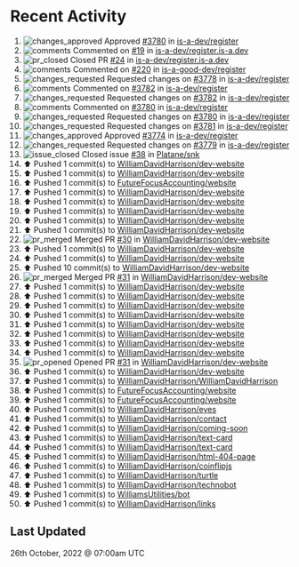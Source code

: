 # Recent Activity

<!--RECENT_ACTIVITY:start-->
1. ![changes_approved](https://cdn.jsdelivr.net/gh/Readme-Workflows/Readme-Icons@main/icons/octicons/ApprovedChanges.svg) Approved [#3780](https://github.com/is-a-dev/register/pull/3780#pullrequestreview-1155917310) in [is-a-dev/register](https://github.com/is-a-dev/register)
2. ![comments](https://cdn.jsdelivr.net/gh/Readme-Workflows/Readme-Icons@main/icons/octicons/Comment.svg) Commented on [#19](https://github.com/is-a-dev/register.is-a.dev/pull/19#discussion_r1005052552) in [is-a-dev/register.is-a.dev](https://github.com/is-a-dev/register.is-a.dev)
3. ![pr_closed](https://cdn.jsdelivr.net/gh/Readme-Workflows/Readme-Icons@main/icons/octicons/PullRequestClosed.svg) Closed PR [#24](https://github.com/is-a-dev/register.is-a.dev/pull/24) in [is-a-dev/register.is-a.dev](https://github.com/is-a-dev/register.is-a.dev)
4. ![comments](https://cdn.jsdelivr.net/gh/Readme-Workflows/Readme-Icons@main/icons/octicons/Comment.svg) Commented on [#220](https://github.com/is-a-good-dev/register/pull/220#issuecomment-1291237604) in [is-a-good-dev/register](https://github.com/is-a-good-dev/register)
5. ![changes_requested](https://cdn.jsdelivr.net/gh/Readme-Workflows/Readme-Icons@main/icons/octicons/RequestedChanges.svg) Requested changes on [#3778](https://github.com/is-a-dev/register/pull/3778#pullrequestreview-1155664735) in [is-a-dev/register](https://github.com/is-a-dev/register)
6. ![comments](https://cdn.jsdelivr.net/gh/Readme-Workflows/Readme-Icons@main/icons/octicons/Comment.svg) Commented on [#3782](https://github.com/is-a-dev/register/pull/3782#discussion_r1005049650) in [is-a-dev/register](https://github.com/is-a-dev/register)
7. ![changes_requested](https://cdn.jsdelivr.net/gh/Readme-Workflows/Readme-Icons@main/icons/octicons/RequestedChanges.svg) Requested changes on [#3782](https://github.com/is-a-dev/register/pull/3782#pullrequestreview-1155664465) in [is-a-dev/register](https://github.com/is-a-dev/register)
8. ![comments](https://cdn.jsdelivr.net/gh/Readme-Workflows/Readme-Icons@main/icons/octicons/Comment.svg) Commented on [#3780](https://github.com/is-a-dev/register/pull/3780#discussion_r1005049126) in [is-a-dev/register](https://github.com/is-a-dev/register)
9. ![changes_requested](https://cdn.jsdelivr.net/gh/Readme-Workflows/Readme-Icons@main/icons/octicons/RequestedChanges.svg) Requested changes on [#3780](https://github.com/is-a-dev/register/pull/3780#pullrequestreview-1155663974) in [is-a-dev/register](https://github.com/is-a-dev/register)
10. ![changes_requested](https://cdn.jsdelivr.net/gh/Readme-Workflows/Readme-Icons@main/icons/octicons/RequestedChanges.svg) Requested changes on [#3781](https://github.com/is-a-dev/register/pull/3781#pullrequestreview-1155663545) in [is-a-dev/register](https://github.com/is-a-dev/register)
11. ![changes_approved](https://cdn.jsdelivr.net/gh/Readme-Workflows/Readme-Icons@main/icons/octicons/ApprovedChanges.svg) Approved [#3774](https://github.com/is-a-dev/register/pull/3774#pullrequestreview-1155663228) in [is-a-dev/register](https://github.com/is-a-dev/register)
12. ![changes_requested](https://cdn.jsdelivr.net/gh/Readme-Workflows/Readme-Icons@main/icons/octicons/RequestedChanges.svg) Requested changes on [#3779](https://github.com/is-a-dev/register/pull/3779#pullrequestreview-1155662873) in [is-a-dev/register](https://github.com/is-a-dev/register)
13. ![issue_closed](https://cdn.jsdelivr.net/gh/Readme-Workflows/Readme-Icons@main/icons/octicons/IssueClosed.svg) Closed issue [#38](https://github.com/Platane/snk/issues/38) in [Platane/snk](https://github.com/Platane/snk)
14. ⬆️ Pushed 1 commit(s) to [WilliamDavidHarrison/dev-website](https://github.com/WilliamDavidHarrison/dev-website)
15. ⬆️ Pushed 1 commit(s) to [WilliamDavidHarrison/dev-website](https://github.com/WilliamDavidHarrison/dev-website)
16. ⬆️ Pushed 1 commit(s) to [FutureFocusAccounting/website](https://github.com/FutureFocusAccounting/website)
17. ⬆️ Pushed 1 commit(s) to [WilliamDavidHarrison/dev-website](https://github.com/WilliamDavidHarrison/dev-website)
18. ⬆️ Pushed 1 commit(s) to [WilliamDavidHarrison/dev-website](https://github.com/WilliamDavidHarrison/dev-website)
19. ⬆️ Pushed 1 commit(s) to [WilliamDavidHarrison/dev-website](https://github.com/WilliamDavidHarrison/dev-website)
20. ⬆️ Pushed 1 commit(s) to [WilliamDavidHarrison/dev-website](https://github.com/WilliamDavidHarrison/dev-website)
21. ⬆️ Pushed 1 commit(s) to [WilliamDavidHarrison/dev-website](https://github.com/WilliamDavidHarrison/dev-website)
22. ![pr_merged](https://cdn.jsdelivr.net/gh/Readme-Workflows/Readme-Icons@main/icons/octicons/PullRequestMerged.svg) Merged PR [#30](https://github.com/WilliamDavidHarrison/dev-website/pull/30) in [WilliamDavidHarrison/dev-website](https://github.com/WilliamDavidHarrison/dev-website)
23. ⬆️ Pushed 1 commit(s) to [WilliamDavidHarrison/dev-website](https://github.com/WilliamDavidHarrison/dev-website)
24. ⬆️ Pushed 1 commit(s) to [WilliamDavidHarrison/dev-website](https://github.com/WilliamDavidHarrison/dev-website)
25. ⬆️ Pushed 10 commit(s) to [WilliamDavidHarrison/dev-website](https://github.com/WilliamDavidHarrison/dev-website)
26. ![pr_merged](https://cdn.jsdelivr.net/gh/Readme-Workflows/Readme-Icons@main/icons/octicons/PullRequestMerged.svg) Merged PR [#31](https://github.com/WilliamDavidHarrison/dev-website/pull/31) in [WilliamDavidHarrison/dev-website](https://github.com/WilliamDavidHarrison/dev-website)
27. ⬆️ Pushed 1 commit(s) to [WilliamDavidHarrison/dev-website](https://github.com/WilliamDavidHarrison/dev-website)
28. ⬆️ Pushed 1 commit(s) to [WilliamDavidHarrison/dev-website](https://github.com/WilliamDavidHarrison/dev-website)
29. ⬆️ Pushed 1 commit(s) to [WilliamDavidHarrison/dev-website](https://github.com/WilliamDavidHarrison/dev-website)
30. ⬆️ Pushed 1 commit(s) to [WilliamDavidHarrison/dev-website](https://github.com/WilliamDavidHarrison/dev-website)
31. ⬆️ Pushed 1 commit(s) to [WilliamDavidHarrison/dev-website](https://github.com/WilliamDavidHarrison/dev-website)
32. ⬆️ Pushed 1 commit(s) to [WilliamDavidHarrison/dev-website](https://github.com/WilliamDavidHarrison/dev-website)
33. ⬆️ Pushed 1 commit(s) to [WilliamDavidHarrison/dev-website](https://github.com/WilliamDavidHarrison/dev-website)
34. ⬆️ Pushed 1 commit(s) to [WilliamDavidHarrison/dev-website](https://github.com/WilliamDavidHarrison/dev-website)
35. ![pr_opened](https://cdn.jsdelivr.net/gh/Readme-Workflows/Readme-Icons@main/icons/octicons/PullRequestOpened.svg) Opened PR [#31](https://github.com/WilliamDavidHarrison/dev-website/pull/31) in [WilliamDavidHarrison/dev-website](https://github.com/WilliamDavidHarrison/dev-website)
36. ⬆️ Pushed 1 commit(s) to [WilliamDavidHarrison/dev-website](https://github.com/WilliamDavidHarrison/dev-website)
37. ⬆️ Pushed 1 commit(s) to [WilliamDavidHarrison/WilliamDavidHarrison](https://github.com/WilliamDavidHarrison/WilliamDavidHarrison)
38. ⬆️ Pushed 1 commit(s) to [FutureFocusAccounting/website](https://github.com/FutureFocusAccounting/website)
39. ⬆️ Pushed 1 commit(s) to [FutureFocusAccounting/website](https://github.com/FutureFocusAccounting/website)
40. ⬆️ Pushed 1 commit(s) to [WilliamDavidHarrison/eyes](https://github.com/WilliamDavidHarrison/eyes)
41. ⬆️ Pushed 1 commit(s) to [WilliamDavidHarrison/contact](https://github.com/WilliamDavidHarrison/contact)
42. ⬆️ Pushed 1 commit(s) to [WilliamDavidHarrison/coming-soon](https://github.com/WilliamDavidHarrison/coming-soon)
43. ⬆️ Pushed 1 commit(s) to [WilliamDavidHarrison/text-card](https://github.com/WilliamDavidHarrison/text-card)
44. ⬆️ Pushed 1 commit(s) to [WilliamDavidHarrison/text-card](https://github.com/WilliamDavidHarrison/text-card)
45. ⬆️ Pushed 1 commit(s) to [WilliamDavidHarrison/html-404-page](https://github.com/WilliamDavidHarrison/html-404-page)
46. ⬆️ Pushed 1 commit(s) to [WilliamDavidHarrison/coinflipjs](https://github.com/WilliamDavidHarrison/coinflipjs)
47. ⬆️ Pushed 1 commit(s) to [WilliamDavidHarrison/turtle](https://github.com/WilliamDavidHarrison/turtle)
48. ⬆️ Pushed 1 commit(s) to [WilliamDavidHarrison/technobot](https://github.com/WilliamDavidHarrison/technobot)
49. ⬆️ Pushed 1 commit(s) to [WilliamsUtilities/bot](https://github.com/WilliamsUtilities/bot)
50. ⬆️ Pushed 1 commit(s) to [WilliamDavidHarrison/links](https://github.com/WilliamDavidHarrison/links)
<!--RECENT_ACTIVITY:end-->

## Last Updated
<!--RECENT_ACTIVITY:last_update-->
26th October, 2022 @ 07:00am UTC
<!--RECENT_ACTIVITY:last_update_end-->
